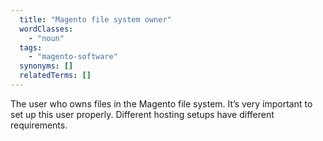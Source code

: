 ```yaml
---
  title: "Magento file system owner"
  wordClasses:
    - "noun"
  tags:
    - "magento-software"
  synonyms: []
  relatedTerms: []
---
```

The user who owns files in the Magento file system. It’s very important to set up this user properly. Different hosting setups have different requirements.
